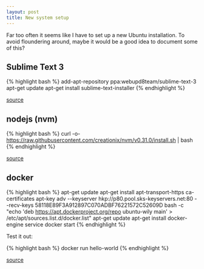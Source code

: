 ```yaml
---
layout: post
title: New system setup
---
```


Far too often it seems like I have to set up a new Ubuntu installation. To avoid floundering around, maybe it would be a good idea to document some of this?

## Sublime Text 3

{% highlight bash %}
add-apt-repository ppa:webupd8team/sublime-text-3
apt-get update
apt-get install sublime-text-installer
{% endhighlight %}

[source](http://www.webupd8.org/2013/07/sublime-text-3-ubuntu-ppa-now-available.html)

## nodejs (nvm)

{% highlight bash %}
curl -o- https://raw.githubusercontent.com/creationix/nvm/v0.31.0/install.sh | bash
{% endhighlight %}

[source](https://github.com/creationix/nvm)

## docker

{% highlight bash %}
apt-get update
apt-get install apt-transport-https ca-certificates
apt-key adv --keyserver hkp://p80.pool.sks-keyservers.net:80 --recv-keys 58118E89F3A912897C070ADBF76221572C52609D
bash -c "echo 'deb https://apt.dockerproject.org/repo ubuntu-wily main' > /etc/apt/sources.list.d/docker.list"
apt-get update
apt-get install docker-engine
service docker start
{% endhighlight %}

Test it out:

{% highlight bash %}
docker run hello-world
{% endhighlight %}

[source](https://docs.docker.com/engine/installation/linux/ubuntulinux/)
